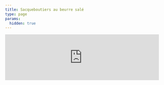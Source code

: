 ```yaml
---
title: Sacqueboutiers au beurre salé
type: page
params:
  hidden: true
---
```


<iframe id="iframe_assoconnect" src="https://ac.musik-europa-breizh.fr/collect/description/411355-q-les-sacqueboutiers-au-beurre-sale-lomener?iframe=1" width="100%" style="overflow: hidden; border: 0; max-height: none;" scrolling="no" onload="window.location.href='#iframe_assoconnect'"></iframe><script>window.addEventListener("message", function(event) {if(event.data.action === "iframe.height" && event.origin === "https://ac.musik-europa-breizh.fr"){document.getElementById("iframe_assoconnect").height = event.data.height;}});</script><style>#iframe_assoconnect{border: 0}</style>
